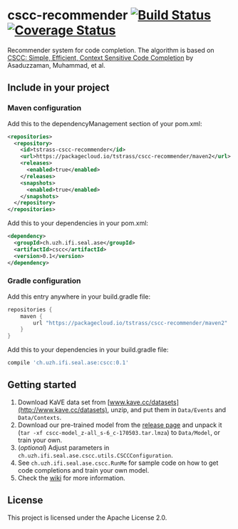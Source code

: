 # cscc-recommender [![Build Status](https://travis-ci.org/chrisly-bear/cscc-recommender.svg?branch=master)](https://travis-ci.org/chrisly-bear/cscc-recommender) [![Coverage Status](https://coveralls.io/repos/github/chrisly-bear/cscc-recommender/badge.svg?branch=master)](https://coveralls.io/github/chrisly-bear/cscc-recommender?branch=master)

Recommender system for code completion. The algorithm is based on [CSCC: Simple, Efficient, Context Sensitive Code Completion](https://ieeexplore.ieee.org/document/6976073/) by Asaduzzaman, Muhammad, et al.

## Include in your project

### Maven configuration

Add this to the dependencyManagement section of your pom.xml:

```xml
<repositories>
  <repository>
    <id>tstrass-cscc-recommender</id>
    <url>https://packagecloud.io/tstrass/cscc-recommender/maven2</url>
    <releases>
      <enabled>true</enabled>
    </releases>
    <snapshots>
      <enabled>true</enabled>
    </snapshots>
  </repository>
</repositories>
```
Add this to your dependencies in your pom.xml:

```xml
<dependency>
  <groupId>ch.uzh.ifi.seal.ase</groupId>
  <artifactId>cscc</artifactId>
  <version>0.1</version>
</dependency>
```

### Gradle configuration

Add this entry anywhere in your build.gradle file:

```gradle
repositories {
    maven {
        url "https://packagecloud.io/tstrass/cscc-recommender/maven2"
    }
}
```

Add this to your dependencies in your build.gradle file:

```gradle
compile 'ch.uzh.ifi.seal.ase:cscc:0.1'
```

## Getting started

1. Download KaVE data set from [www.kave.cc/datasets](http://www.kave.cc/datasets), unzip, and put them in `Data/Events` and `Data/Contexts`.
2. Download our pre-trained model from the [release page](https://github.com/chrisly-bear/cscc-recommender/releases) and unpack it (`tar -xf cscc-model_z-all_s-6_c-170503.tar.lmza`) to `Data/Model`, or train your own.
3. (_optional_) Adjust parameters in `ch.uzh.ifi.seal.ase.cscc.utils.CSCCConfiguration`.
4. See `ch.uzh.ifi.seal.ase.cscc.RunMe` for sample code on how to get code completions and train your own model.
5. Check the [wiki](https://github.com/chrisly-bear/cscc-recommender/wiki) for more information.

## License

This project is licensed under the Apache License 2.0.

